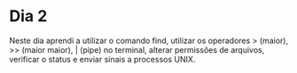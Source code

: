 # Dia 2

Neste dia aprendi a utilizar o comando find, utilizar os operadores > (maior), >> (maior maior), | (pipe) no terminal, alterar permissões de arquivos, verificar o status e enviar sinais a processos UNIX.
